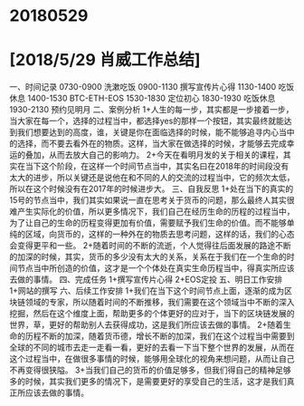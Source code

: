 # 20180529

# [2018/5/29 肖威工作总结]
一、时间记录
0730-0900 洗漱吃饭
0900-1130 撰写宣传片心得
1130-1400 吃饭休息
1400-1530 BTC-ETH-EOS
1530-1830 定位初心
1830-1930 吃饭休息
1930-2130 预约见明月
二、案例分析
1+人生的每一步，其实都是一步接着一步，当大家在每一个，选择的过程当中，都选择yes的那样一个按钮，其实最终就能达到我们想要达到的高度，谁，关键是你在面临选择的时候，能不能够追寻内心当中的选择，而不要去看外在的物质。这样，当大家在做选择的时候，才能够去完成幸运的叠加，从而去放大自己的影响力。
2+今天在看明月发的关于相关的课程，其实在当下这个阶段，在这样一个时间节点当中，其实名曰在2018年的时间段没有太大的进步，所以关键还是说他在和不同的人的交流的过程当中，它的频次太低，所以在这个时候没有在2017年的时候进步大。
三、自我反思
1+处在当下的真实的15号的节点当中，我们其实如果说一直在思考关于货币的问题，那么最终人其实很难产生实际化的价值，所以更多情况下，我们自己在经历生命的历程的过程当中，为了让自己的生命的历程变得更加有价值，需要赋予我们生命的价值。而不能够单纯的区域，向货币的，这样的一种外在的物质去思考问题，这样的话，我们的心态会变得更平和一些。
2+随着时间的不断的流逝，个人觉得往后面发展的路途不断的加深的时候，其实，货币的多少没有太大的关系，关系在于我们在一个生命的时间节点当中所创造的价值，这才是一个个体处在真实生命历程当中，得真实所应该去做的事情。
四、完成任务
1+撰写宣传片心得
2+EOS定投
五、明日工作安排
1+网站的撰写
六、后续工作安排
1+我们在当下这个时间节点上面，逐渐的成为区块链领域的专家，所以随着时间的不断推移，我们需要在这个领域当中不断的深入挖掘，然后在这个维度上面，帮助更多的个体更好的应对于，当下的区块链发展的世界，草，更好的帮助别人去获得成功，这是我们所应该去做的事情。
2+随着生命的历程不断的加深，随着货币德，增长不断的加深，我们在这个过程当中需要到全球的不同的城市去走一走看一看，更好的去看一下当下整个世界的发展，从而在这个过程当中，在做很多事情的时候，能够用全球化的视角来想问题，从而让自己不再变得很狭隘。
3+当我们自己的货币的价值足够多，但我们得自己的精神足够多的时候，其实我们更多的情况下，是需要更好的享受自己的生活，这才是我们真正所应该去做的事情。
